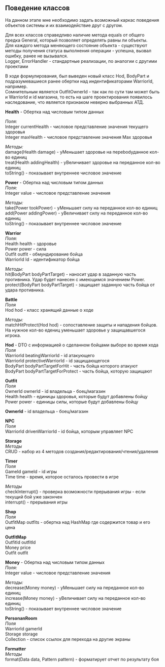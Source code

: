 ## Поведение классов
На данном этапе мне необходимо задать возможный каркас поведения объектов системы и их взаимодействие друг с другом.  

Для всех классов справедливо наличие метода equals от общего предка General, который позволяет определять равны ли объекты.   
Для каждого метода меняющего состояние объекта - существуют методы получения статуса выполнения операции - успешна, вызвал ошибку, ранее не вызывался.  
Logger, ErrorHandler - стандартные реализации, по аналогии с другими проектами  

В ходе формулирования, был выведен новый класс Hod, BodyPart и подразумевашиеся ранее обертки над индентификаторами WarriorId, например.  
Сомнительным является OutfitOwnerId - так как по сути там может быть и WarriorId и id магазина, то есть на шаге проектирования появилось наследование, что является признаком неверно выбранных АТД.

**Health** - Обертка над числовым типом данных  

*Поля:*  
Integer currentHealth - числовое представление значения текущего здоровья  
Integer maxHealth - числовое представление значения Мах здоровья  
 
*Методы:*   
damage(Health damage) - уМеньшает здоровье на переbodyданное кол-во единиц  
treat(Health addingHealth) - уВеличивает здоровье на переданное кол-во единиц    
toString() - показывает внутреннее числовое значение     

**Power** - Обертка над числовым типом данных      
*Поля:*    
Integer value - числовое представление значения  

*Методы:*    
take(Power tookPower) - уМеньшает силу на переданное кол-во единиц  
add(Power addingPower) - уВеличивает силу на переданное кол-во единиц    
toString() - показывает внутреннее числовое значение   

**Warrior**  
*Поля:*    
Health health  - здоровье  
Power power    - сила  
Outfit outfit - обмундирование бойца     
WarriorId Id - идентификатор бойца    
  
*Методы:*     
hit(BodyPart bodyPartTarget) - наносит удар в заданную часть противника. Удар будет нанесен с имеющимся значением Power.  
protect(BodyPart bodyPartTarget) - защищает заданную часть бойца от удара противника.  

**Battle**  
*Поля*  
Hod hod  - класс хранящий данные о ходе  

*Методы:*   
matchHitProtect(Hod hod) - сопоставление защиты и нападения бойцов. На нужное кол-во едениц уменьшает здоровье у защищавшегося игрока.  

**Hod** - DTO с информацией о сделанном бойцами выборе во время хода  
*Поля*  
WarriorId beatingWarriorId  - id атакующего       
WarriorId protectiveWarriorId - id защищающегося     
BodyPart bodyPartTargetForHit - часть бойца которого атакуют  
BodyPart bodyPartTargetForProtect - часть бойца, которую защищают    

**Outfit**  
*Поля*  
OwnerId ownerId - id владельца - боец/магазин    
Health health  - единицы здоровья, которые будут добавлены бойцу  
Power power - единицы силы, которые будут добавлены бойцу  

**OwnerId** -  id владельца - боец/магазин    

**NPC**  
*Поля*  
WarriorId drivenWarriorId - id бойца, которым управляет NPC    
  
**Storage**  
*Методы*  
CRUD - набор из 4 методов создания/редактирования/чтения/удаления   
  
**Timer**  
*Поля*  
GameId gameId - id игры  
Time time - время, которое осталось провести в игре  
  
*Методы*  
checkInterrupt() - проверка возможности прерывания игры - если текущий бой уже закончен    
interrupt() - прерывания игры  

**Shop**  
*Поля*  
OutfitMap outfits - обертка над HashMap где содержится товар и его цена  

**OutfitMap**  
OutfitId outfitId  
Money price    
Outfit outfit    

**Money** - Обертка над числовым типом данных      
*Поля:*    
Integer value - числовое представление значения  

*Методы:*    
decrease(Money money) - уМеньшает силу на переданное кол-во единиц  
increase(Money money) - уВеличивает силу на переданное кол-во единиц    
toString() - показывает внутреннее числовое значение   

**PersonanRoom**  
*Поля*  
WarriorId gamerId  
Storage storage  
Collection <PageLink> - список ссылок для перехода на другие экраны  

**Formatter**    
*Методы*  
format(Data data, Pattern pattern)  - форматирует отчет по результату боя
